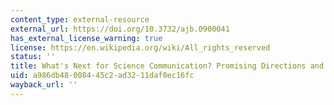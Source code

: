 ```yaml
---
content_type: external-resource
external_url: https://doi.org/10.3732/ajb.0900041
has_external_license_warning: true
license: https://en.wikipedia.org/wiki/All_rights_reserved
status: ''
title: What's Next for Science Communication? Promising Directions and Lingering Distractions
uid: a986db48-0084-45c2-ad32-11daf0ec16fc
wayback_url: ''
---
```

